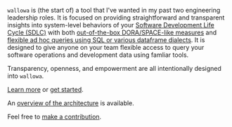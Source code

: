 `wallowa` is (the start of) a tool that I've wanted in my past two engineering leadership roles. It is focused on providing straightforward and transparent insights into system-level behaviors of your [Software Development Life Cycle (SDLC)](https://en.wikipedia.org/wiki/Software_development_process) with both [out-of-the-box DORA/SPACE-like measures](https://www.wallowa.io/docs/web-ui) and [flexible ad hoc queries using SQL or various dataframe dialects](https://www.wallowa.io/docs/data-analysis). It is designed to give anyone on your team flexible access to query your software operations and development data using famliar tools.

Transparency, openness, and empowerment are all intentionally designed into `wallowa`.

[Learn more](https://www.wallowa.io/docs/) or [get started](https://www.wallowa.io/docs/get-started).

An [overview of the architecture](https://www.wallowa.io/docs/architecture) is available.

Feel free to [make a contribution](https://www.wallowa.io/docs/contributing).
